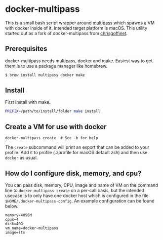 # docker-multipass

This is a small bash script wrapper around [multipass](https://multipass.run/) which spawns a VM with docker inside of it. Intended target platform is macOS. This utility started out as a fork of docker-multipass from [chrisgoffinet](https://githubplus.com/chrisgoffinet/docker-multipass).

## Prerequisites

docker-multipass needs multipass, docker and make. Easiest way to get them is to use a package manager like homebrew.

```bash
$ brew install multipass docker make
```

## Install

First install with make.

```bash
PREFIX=/path/to/install/folder make install
```

## Create a VM for use with docker

```
docker-multipass create  # See -h for help
```

The `create` subcommand will print an export that can be added to your profile. Add it to profile (.zprofile for macOS default zsh) and then use `docker` as usual.

## How do I configure disk, memory, and cpu?

You can pass disk, memory, CPU, image and name of VM on the command line to `docker-multipass create` on a per-call basis, but the intended usecase is to only have one docker host which is configured in the file `$HOME/.docker-multipass-config`. An example configuration can be found below.

```
memory=4096M
cpus=4
disk=40G
vm_name=docker-multipass
image=lts
```
